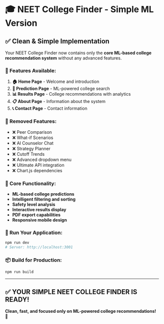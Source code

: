 # 🎓 NEET College Finder - Simple ML Version

## ✅ Clean & Simple Implementation

Your NEET College Finder now contains only the **core ML-based college recommendation system** without any advanced features.

### 🚀 Features Available:

1. **🏠 Home Page** - Welcome and introduction
2. **🎯 Prediction Page** - ML-powered college search
3. **📊 Results Page** - College recommendations with analytics
4. **📋 About Page** - Information about the system  
5. **📞 Contact Page** - Contact information

### 🧹 Removed Features:
- ❌ Peer Comparison
- ❌ What-if Scenarios  
- ❌ AI Counselor Chat
- ❌ Strategy Planner
- ❌ Cutoff Trends
- ❌ Advanced dropdown menu
- ❌ Ultimate API integration
- ❌ Chart.js dependencies

### 🎯 Core Functionality:
- **ML-based college predictions**
- **Intelligent filtering and sorting**
- **Safety level analysis** 
- **Interactive results display**
- **PDF export capabilities**
- **Responsive mobile design**

### 🚀 Run Your Application:
```bash
npm run dev
# Server: http://localhost:3001
```

### 📦 Build for Production:
```bash
npm run build
```

---

## ✅ **YOUR SIMPLE NEET COLLEGE FINDER IS READY!**

**Clean, fast, and focused only on ML-powered college recommendations!** 🎯